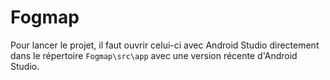 # Fogmap

Pour lancer le projet, il faut ouvrir celui-ci avec Android Studio directement dans le répertoire ```Fogmap\src\app``` avec une version récente d'Android Studio.
